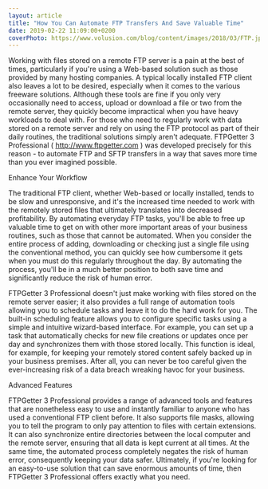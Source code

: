 ```yaml
---
layout: article
title: "How You Can Automate FTP Transfers And Save Valuable Time"
date: 2019-02-22 11:09:00+0200
coverPhoto: https://www.volusion.com/blog/content/images/2018/03/FTP.jpg
---
```


Working with files stored on a remote FTP server is a pain at the best of times, particularly if you're using a Web-based solution such as those provided by many hosting companies. A typical locally installed FTP client also leaves a lot to be desired, especially when it comes to the various freeware solutions. Although these tools are fine if you only very occasionally need to access, upload or download a file or two from the remote server, they quickly become impractical when you have heavy workloads to deal with. For those who need to regularly work with data stored on a remote server and rely on using the FTP protocol as part of their daily routines, the traditional solutions simply aren't adequate. FTPGetter 3 Professional ( http://www.ftpgetter.com ) was developed precisely for this reason - to automate FTP and SFTP transfers in a way that saves more time than you ever imagined possible.

Enhance Your Workflow

The traditional FTP client, whether Web-based or locally installed, tends to be slow and unresponsive, and it's the increased time needed to work with the remotely stored files that ultimately translates into decreased profitability. By automating everyday FTP tasks, you'll be able to free up valuable time to get on with other more important areas of your business routines, such as those that cannot be automated. When you consider the entire process of adding, downloading or checking just a single file using the conventional method, you can quickly see how cumbersome it gets when you must do this regularly throughout the day. By automating the process, you'll be in a much better position to both save time and significantly reduce the risk of human error.

FTPGetter 3 Professional doesn't just make working with files stored on the remote server easier; it also provides a full range of automation tools allowing you to schedule tasks and leave it to do the hard work for you. The built-in scheduling feature allows you to configure specific tasks using a simple and intuitive wizard-based interface. For example, you can set up a task that automatically checks for new file creations or updates once per day and synchronizes them with those stored locally. This function is ideal, for example, for keeping your remotely stored content safely backed up in your business premises. After all, you can never be too careful given the ever-increasing risk of a data breach wreaking havoc for your business.

Advanced Features

FTPGetter 3 Professional provides a range of advanced tools and features that are nonetheless easy to use and instantly familiar to anyone who has used a conventional FTP client before. It also supports file masks, allowing you to tell the program to only pay attention to files with certain extensions. It can also synchronize entire directories between the local computer and the remote server, ensuring that all data is kept current at all times. At the same time, the automated process completely negates the risk of human error, consequently keeping your data safer. Ultimately, if you're looking for an easy-to-use solution that can save enormous amounts of time, then FTPGetter 3 Professional offers exactly what you need.

